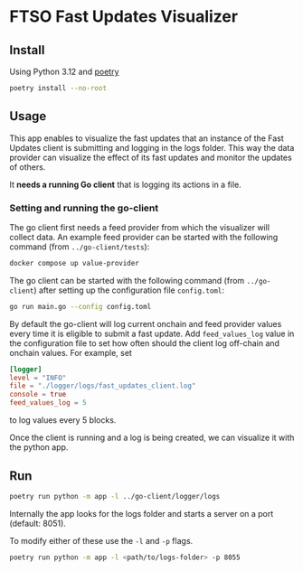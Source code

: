 # FTSO Fast Updates Visualizer

## Install

Using Python 3.12 and [poetry](https://python-poetry.org)

```bash
poetry install --no-root
```

## Usage

This app enables to visualize the fast updates that an instance of the Fast Updates client is submitting and logging in the logs folder. This way the data provider can visualize the effect of its fast updates and monitor the updates of others.

It __needs a running Go client__ that is logging its actions in a file.

### Setting and running the go-client

The go client first needs a feed provider from which the visualizer will collect data. An example feed provider can be started with the following command (from `../go-client/tests`):

```bash
docker compose up value-provider
```

The go client can be started with the following command (from `../go-client`) after setting up the configuration file `config.toml`:

```bash
go run main.go --config config.toml
```

By default the go-client will log current onchain and feed provider values
every time it is eligible to submit a fast update. Add `feed_values_log` value
in the configuration file to set how often should the client log off-chain and
onchain values. For example, set

```toml
[logger]
level = "INFO"
file = "./logger/logs/fast_updates_client.log"
console = true
feed_values_log = 5
```
to log values every 5 blocks.

Once the client is running and a log is being created, we can visualize it with the python app.

## Run

```bash
poetry run python -m app -l ../go-client/logger/logs
```

Internally the app looks for the logs folder and starts a server on a port (default: 8051).

To modify either of these use the `-l` and `-p` flags.

```bash
poetry run python -m app -l <path/to/logs-folder> -p 8055
```